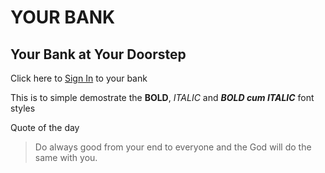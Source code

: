 # YOUR BANK
## Your Bank at Your Doorstep
Click here to [Sign In](login.html) to your bank

This is to simple demostrate the **BOLD**, _ITALIC_ and ***BOLD cum ITALIC*** font styles

Quote of the day
>Do always good from your end to everyone and the God will do the same with you.
